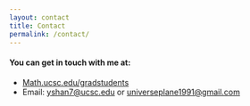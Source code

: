 ```yaml
---
layout: contact
title: Contact
permalink: /contact/
---
```


#### You can get in touch with me at:

- [Math.ucsc.edu/gradstudents](https://www.math.ucsc.edu/people/gradstudents.html#shan)
- Email: <yshan7@ucsc.edu> or <universeplane1991@gmail.com>
